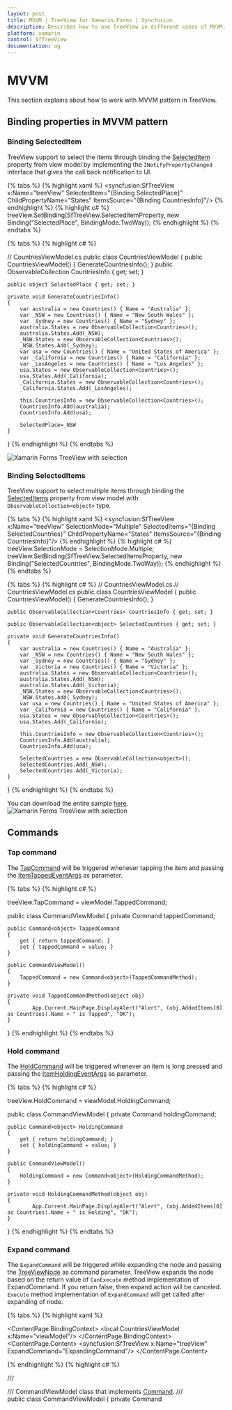 ```yaml
---
layout: post
title: MVVM | TreeView for Xamarin.Forms | Syncfusion
description: Describes how to use TreeView in different cases of MVVM.
platform: xamarin
control: SfTreeView
documentation: ug
---
```


# MVVM

This section explains about how to work with MVVM pattern in TreeView.

## Binding properties in MVVM pattern

### Binding SelectedItem

TreeView support to select the items through binding the [SelectedItem](https://help.syncfusion.com/cr/xamarin/Syncfusion.SfTreeView.XForms~Syncfusion.XForms.TreeView.SfTreeView~SelectedItem.html) property from view model by implementing the `INotifyPropertyChanged` interface that gives the call back notification to UI.

{% tabs %}
{% highlight xaml %}
<syncfusion:SfTreeView x:Name="treeView" 
                       SelectedItem="{Binding SelectedPlace}"
                       ChildPropertyName="States"
                       ItemsSource="{Binding CountriesInfo}"/>
{% endhighlight %}
{% highlight c# %}
treeView.SetBinding(SfTreeView.SelectedItemProperty, new Binding("SelectedPlace", BindingMode.TwoWay));
{% endhighlight %}
{% endtabs %}

{% tabs %}
{% highlight c# %}

// CountriesViewModel.cs
public class CountriesViewModel
{
    public CountriesViewModel()
    {
        GenerateCountriesInfo();
    }
    public ObservableCollection<Countries> CountriesInfo { get; set; }

    public object SelectedPlace { get; set; }

    private void GenerateCountriesInfo()
    {
        var australia = new Countries() { Name = "Australia" };
        var _NSW = new Countries() { Name = "New South Wales" };
        var _Sydney = new Countries() { Name = "Sydney" };
        australia.States = new ObservableCollection<Countries>();
        australia.States.Add(_NSW);
        _NSW.States = new ObservableCollection<Countries>();
        _NSW.States.Add(_Sydney);
        var usa = new Countries() { Name = "United States of America" };
        var _California = new Countries() { Name = "California" };
        var _LosAngeles = new Countries() { Name = "Los Angeles" };
        usa.States = new ObservableCollection<Countries>();
        usa.States.Add(_California);
        _California.States = new ObservableCollection<Countries>();
        _California.States.Add(_LosAngeles);
         
        this.CountriesInfo = new ObservableCollection<Countries>();
        CountriesInfo.Add(australia);
        CountriesInfo.Add(usa);

        SelectedPlace=_NSW
    }
}
{% endhighlight %}
{% endtabs %}

![Xamarin Forms TreeView with selection](TreeView_images/TreeView_SelectedItem.png)

### Binding SelectedItems

TreeView support to select multiple items through binding the [SelectedItems](https://help.syncfusion.com/cr/xamarin/Syncfusion.SfTreeView.XForms~Syncfusion.XForms.TreeView.SfTreeView~SelectedItems.html) property from view model with `ObservableCollection<object>` type. 

{% tabs %}
{% highlight xaml %}
<syncfusion:SfTreeView x:Name="treeView"
                       SelectionMode="Multiple"
                       SelectedItems="{Binding SelectedCountries}"
                       ChildPropertyName="States"
                       ItemsSource="{Binding CountriesInfo}"/>
{% endhighlight %}
{% highlight c# %}
treeView.SelectionMode = SelectionMode.Multiple;
treeView.SetBinding(SfTreeView.SelectedItemsProperty, new Binding("SelectedCountries", BindingMode.TwoWay));
{% endhighlight %}
{% endtabs %}

{% tabs %}
{% highlight c# %}
// CountriesViewModel.cs
// CountriesViewModel.cs
public class CountriesViewModel
{
    public CountriesViewModel()
    {
        GenerateCountriesInfo();
    }

    public ObservableCollection<Countries> CountriesInfo { get; set; }

    public ObservableCollection<object> SelectedCountries { get; set; }

    private void GenerateCountriesInfo()
    {
        var australia = new Countries() { Name = "Australia" };
        var _NSW = new Countries() { Name = "New South Wales" };
        var _Sydney = new Countries() { Name = "Sydney" };
        var _Victoria = new Countries() { Name = "Victoria" };
        australia.States = new ObservableCollection<Countries>();
        australia.States.Add(_NSW);
        australia.States.Add(_Victoria);
        _NSW.States = new ObservableCollection<Countries>();
        _NSW.States.Add(_Sydney);
        var usa = new Countries() { Name = "United States of America" };
        var _California = new Countries() { Name = "California" };
        usa.States = new ObservableCollection<Countries>();
        usa.States.Add(_California);
      
        this.CountriesInfo = new ObservableCollection<Countries>();
        CountriesInfo.Add(australia);
        CountriesInfo.Add(usa);

        SelectedCountries = new ObservableCollection<object>();
        SelectedCountries.Add(_NSW);
        SelectedCountries.Add(_Victoria);
    }
}
{% endhighlight %}
{% endtabs %}

You can download the entire sample [here](http://www.syncfusion.com/downloads/support/directtrac/general/ze/Selection148873057).
![Xamarin Forms TreeView with selection](TreeView_images/TreeView_Selection.png)

## Commands

### Tap command

The [TapCommand](https://help.syncfusion.com/cr/cref_files/xamarin/Syncfusion.SfTreeView.XForms~Syncfusion.XForms.TreeView.SfTreeView~TapCommand.html) will be triggered whenever tapping the item and passing the [ItemTappedEventArgs](https://help.syncfusion.com/cr/cref_files/xamarin/Syncfusion.SfTreeView.XForms~Syncfusion.XForms.TreeView.ItemTappedEventArgs.html) as parameter.

{% tabs %}
{% highlight c# %}

treeView.TapCommand = viewModel.TappedCommand;

public class CommandViewModel
{
    private Command<Object> tappedCommand;

    public Command<object> TappedCommand
    {
        get { return tappedCommand; }
        set { tappedCommand = value; }
    }

    public CommandViewModel()
    {            
        TappedCommand = new Command<object>(TappedCommandMethod);
    }

    private void TappedCommandMethod(object obj)
    {
            App.Current.MainPage.DisplayAlert("Alert", (obj.AddedItems[0] as Countries).Name + " is Tapped", "OK");            
    }   
}
{% endhighlight %}
{% endtabs %}

### Hold command

The [HoldCommand](https://help.syncfusion.com/cr/cref_files/xamarin/Syncfusion.SfTreeView.XForms~Syncfusion.XForms.TreeView.SfTreeView~HoldCommand.html) will be triggered whenever an item is long pressed and passing the [ItemHoldingEventArgs](https://help.syncfusion.com/cr/cref_files/xamarin/Syncfusion.SfTreeView.XForms~Syncfusion.XForms.TreeView.ItemHoldingEventArgs.html) as parameter.
 
{% tabs %}
{% highlight c# %}

treeView.HoldCommand = viewModel.HoldingCommand;

public class CommandViewModel
{
    private Command<Object> holdingCommand;

    public Command<object> HoldingCommand
    {
        get { return holdingCommand; }
        set { holdingCommand = value; }
    }

    public CommandViewModel()
    {            
        HoldingCommand = new Command<object>(HoldingCommandMethod);
    }

    private void HoldingCommandMethod(object obj)
    {
            App.Current.MainPage.DisplayAlert("Alert", (obj.AddedItems[0] as Countries).Name + " is Holding", "OK");            
    }   
}
{% endhighlight %}
{% endtabs %}

### Expand command

The `ExpandCommand` will be triggered while expanding the node and passing the [TreeViewNode](https://help.syncfusion.com/cr/cref_files/xamarin/Syncfusion.SfTreeView.XForms~Syncfusion.TreeView.Engine.TreeViewNode.html) as command parameter. TreeView expands the node based on the return value of `CanExecute` method implementation of ExpandCommand. If you return false, then expand action will be canceled. `Execute` method implementation of `ExpandCommand` will get called after expanding of node.

{% tabs %}
{% highlight xaml %}

<ContentPage xmlns="http://xamarin.com/schemas/2014/forms"
             xmlns:x="http://schemas.microsoft.com/winfx/2009/xaml"
             xmlns:local="clr-namespace:Selection"
             xmlns:syncfusion="clr-namespace:Syncfusion.XForms.TreeView;assembly=Syncfusion.SfTreeView.XForms"
             x:Class="Selection.MainPage">
    <ContentPage.BindingContext>
        <local:CountriesViewModel x:Name="viewModel"/>
    </ContentPage.BindingContext>
    <ContentPage.Content>
        <syncfusion:SfTreeView x:Name="treeView"
                               ExpandCommand="ExpandingCommand"/> 
    </ContentPage.Content>
</ContentPage>

{% endhighlight %}
{% highlight c# %}

/// <summary>
/// CommandViewModel class that implements [Command](https://docs.microsoft.com/en-us/dotnet/api/xamarin.forms.command?view=xamarin-forms). 
/// </summary>
public class CommandViewModel
{
    private Command<Object> expandingCommand;

    public Command<object> ExpandingCommand
    {
        get { return expandingCommand; }
        set { expandingCommand = value; }
    }

    public CommandViewModel()
    {            
        ExpandingCommand = new Command<object>(ExpandCommandAction, CanExecute);
    }

    /// <summary>
    /// CanExecute method is called before expanding of node.
    /// </summary>
    /// <returns>Handle expand action by returning true or false. </returns>
    /// <param name="obj">TreeViewNode is passed as command parameter. </param>
    public bool CanExecute(object obj)
    {
        //You can also return false to cancel the expand action.
        return true;
    }

    /// <summary>
    /// Method gets called after expanding action performed.
    /// </summary>
    /// <param name="obj">TreeViewNode is passed as command parameter. </param>
    private void ExpandCommandAction(object obj)
    {
        App.Current.MainPage.DisplayAlert("Alert", "TreeView node is expanded", "OK");
    }   
}
{% endhighlight %}
{% endtabs %}

### Collapse command

The `CollapseCommand` will be triggered while collapsing the node and passing the [TreeViewNode](https://help.syncfusion.com/cr/cref_files/xamarin/Syncfusion.SfTreeView.XForms~Syncfusion.TreeView.Engine.TreeViewNode.html) as command parameter. TreeView collapses the node based on the return value of `CanExecute` method implementation of CollapseCommand. If you return false, then collapse action will be canceled. `Execute` method implementation of `CollapseCommand` will get called after collapsing of node.

{% tabs %}
{% highlight xaml %}
<ContentPage xmlns="http://xamarin.com/schemas/2014/forms"
             xmlns:x="http://schemas.microsoft.com/winfx/2009/xaml"
             xmlns:local="clr-namespace:Selection"
             xmlns:syncfusion="clr-namespace:Syncfusion.XForms.TreeView;assembly=Syncfusion.SfTreeView.XForms"
             x:Class="Selection.MainPage">
    <ContentPage.BindingContext>
        <local:CountriesViewModel x:Name="viewModel"/>
    </ContentPage.BindingContext>
    <ContentPage.Content>
        <syncfusion:SfTreeView x:Name="treeView"
                               CollapseCommand="CollapsingCommand"/> 
    </ContentPage.Content>
</ContentPage>
{% endhighlight %}
{% highlight c# %}

/// <summary>
/// CommandViewModel class that implements [Command](https://docs.microsoft.com/en-us/dotnet/api/xamarin.forms.command?view=xamarin-forms). 
/// </summary>
public class CommandViewModel
{
	private Command<object> collapsingCommand;
	
	public Command<object> CollapsingCommand
	{
		get { return collapsingCommand; }
		set { collapsingCommand = value; }
	}
	
	public CommandViewModel()
	{
		CollapsingCommand = new Command<object>(CollapseCommandAction, CanExecute);
	}
    
	/// <summary>
    /// CanExecute method is called before collapsing of node. 
    /// </summary>
    /// <returns>Handle collapse action by returning true or false. </returns>
    /// <param name="obj">TreeViewNode is passed as command parameter. </param>
    public bool CanExecute(object obj)
    {
        //You can also return false to cancel the collapse action.
        return true;
    }

    /// <summary>
    /// Method gets called after collapsing action performed.
    /// </summary>
    /// <param name="obj">TreeViewNode is passed as command parameter. </param>
	private void CollapseCommandAction(object obj)
	{
		App.Current.MainPage.DisplayAlert("Alert", "TreeView node is collapsed", "OK");
	}
}
{% endhighlight %}
{% endtabs %}

## Event to command

The `TreeView` event can be converted into commands using [Behaviors](https://developer.xamarin.com/guides/xamarin-forms/behaviors/). To achieve this, create a command in the ViewModel class and associate it to the TreeView event using `Behaviors`.

{% tabs %}
{% highlight xaml %}
<syncfusion:SfTreeView x:Name="treeView"
                       SelectionMode="Multiple"
                       SelectedItems="{Binding SelectedCountries}"
                       ChildPropertyName="States"
                       ItemsSource="{Binding CountriesInfo}">
    <syncfusion:SfTreeView.Behaviors>
        <local:EventToCommandBehavior EventName="SelectionChanged" Command="{Binding SelectionChangedCommand}"/>
    </syncfusion:SfTreeView.Behaviors>
</syncfusion:SfTreeView>
{% endhighlight %}
{% highlight c# %}
public class CountriesViewModel : INotifyPropertyChanged
{
    public Command<ItemSelectionChangedEventArgs> selectionChangedCommand;

    public CountriesViewModel()
    {
        SelectionChangedCommand = new Command<Syncfusion.XForms.TreeView.ItemSelectionChangedEventArgs>(OnSelectionChanged);
        GenerateCountriesInfo();
    }

    public ObservableCollection<Countries> CountriesInfo { get; set; }

    public ObservableCollection<object> SelectedCountries { get; set; }

    public Command<ItemSelectionChangedEventArgs> SelectionChangedCommand
    {
        get { return selectionChangedCommand; }
        protected set { selectionChangedCommand = value; }
    }

    private void OnSelectionChanged(ItemSelectionChangedEventArgs obj)
    {
        App.Current.MainPage.DisplayAlert("Alert", (obj.AddedItems[0] as Countries).Name + " is selected", "OK");
    }

    public event PropertyChangedEventHandler PropertyChanged;

    public void OnPropertyChanged(string name)
    {
        if (this.PropertyChanged != null)
            this.PropertyChanged(this, new PropertyChangedEventArgs(name));
    }

    private void GenerateCountriesInfo()
    {
        var australia = new Countries() { Name = "Australia" };
        var _NSW = new Countries() { Name = "New South Wales" };
        var _Victoria = new Countries() { Name = "Victoria" };
        australia.States = new ObservableCollection<Countries>();
        australia.States.Add(_NSW);
        australia.States.Add(_Victoria);
        var usa = new Countries() { Name = "United States of America" };
        var _California = new Countries() { Name = "California" };
        usa.States = new ObservableCollection<Countries>();
        usa.States.Add(_California);
      
        this.CountriesInfo = new ObservableCollection<Countries>();
        CountriesInfo.Add(australia);
        CountriesInfo.Add(usa);
    }
}
{% endhighlight %}
{% endtabs %}

You can download the example sample [here](http://www.syncfusion.com/downloads/support/directtrac/general/ze/EventToCommand839299289.zip).

For more information regarding the event to command behavior in Xamarin.Forms, you can refer [this](https://developer.xamarin.com/samples/xamarin-forms/Behaviors/EventToCommandBehavior/) link.

## Checkbox items binding in MVVM

SfTreeView exposes a collection of all checked items. You can select the items while loading. To implement check box in tree view, refer to [Checkbox](https://help.syncfusion.com/xamarin/sftreeview/checkbox);

{% tabs %}
{% highlight xaml %}
<syncfusion:SfTreeView 
    x:Name="TreeView"  
    CheckBoxMode="Recursive"
    ItemsSource="{Binding NodeCollection}"
    CheckedItems="{Binding CheckedNodeInfo}"
    ItemTemplateContextType="Node">
    <syncfusion:SfTreeView.ItemTemplate>
        <DataTemplate>
            <ViewCell>
                <ViewCell.View>
                    <Grid>
                        <Grid Padding="5">
                            <SfCheckBox:SfCheckBox 
                                x:Name="CheckBox"
                                IsChecked="{Binding IsChecked, Mode=TwoWay}"/>
                        </Grid>
                    </Grid>
                </ViewCell.View>
            </ViewCell>
        </DataTemplate>
    </syncfusion:SfTreeView.ItemTemplate>
</syncfusion:SfTreeView>
{% endhighlight %}
{% highlight c# %}
public class ViewModel
{
    private ObservableCollection<object> checkedNodeInfo;
    public ObservableCollection<object> CheckedNodeInfo
    {
        get
        {
            return checkedNodeInfo;
        }
        set
        {
            this.checkedNodeInfo = value;
        }
    }

    public ViewModel()
    {
        checkedNodeInfo = new ObservableCollection<object>();
        checkedNodeInfo.Add(NodeCollection[1]);
    }
}
{% endhighlight %}
{% endtabs %}